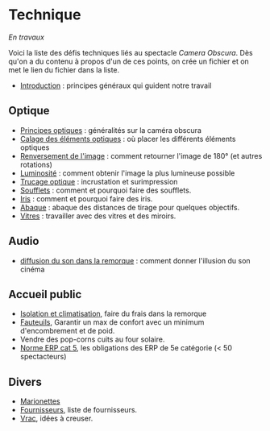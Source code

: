 # Technique

*En travaux*

Voici la liste des défis techniques liés au spectacle *Camera Obscura*. Dès qu'on a du contenu à propos d'un de ces points, on crée un fichier et on met le lien du fichier dans la liste.

- [Introduction](introtechnique.md) : principes généraux qui guident notre travail

## Optique
- [Principes optiques](optique.md) : généralités sur la caméra obscura
- [Calage des éléments optiques](calage.md) : où placer les différents éléments optiques
- [Renversement de l'image](renversement.md) : comment retourner l'image de 180° (et autres rotations)
- [Luminosité](luminosite.md) : comment obtenir l'image la plus lumineuse possible
- [Trucage optique](../technique/surimpression.md) : incrustation et surimpression
- [Soufflets](soufflets.md) : comment et pourquoi faire des soufflets.
- [Iris](iris.md) : comment et pourquoi faire des iris.
- [Abaque](abaque.md) : abaque des distances de tirage pour quelques objectifs.
- [Vitres](vitres.md) : travailler avec des vitres et des miroirs.

## Audio
- [diffusion du son dans la remorque](son.md) : comment donner l'illusion du son cinéma

## Accueil public
- [Isolation et climatisation](isolation.md), faire du frais dans la remorque
- [Fauteuils](fauteuils.md), Garantir un max de confort avec un minimum d'encombrement et de poid.
- Vendre des pop-corns cuits au four solaire.
- [Norme ERP cat 5](norme-erp.md), les obligations des ERP de 5e catégorie (< 50 spectacteurs)
  
## Divers
- [Marionettes](marionettes.md)
- [Fournisseurs](fournisseurs.md), liste de fournisseurs.
- [Vrac](vrac.md), idées à creuser.
